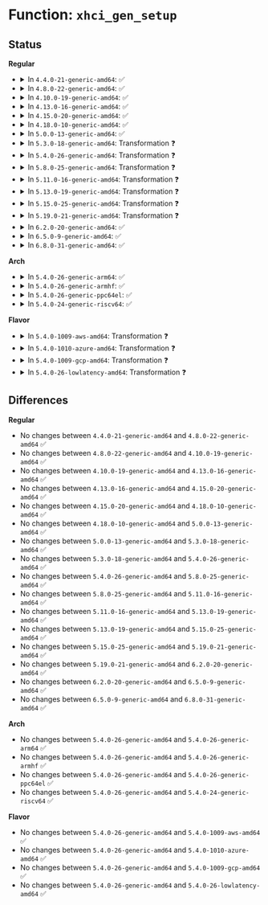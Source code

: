 # Function: <code>xhci_gen_setup</code>

## Status
<b>Regular</b>
<ul>
<li>
<details>
<summary>In <code>4.4.0-21-generic-amd64</code>: ✅</summary>

```c
int xhci_gen_setup(struct usb_hcd * hcd, xhci_get_quirks_t get_quirks)
```

```json
{
  "name": "xhci_gen_setup",
  "collision_type": "Unique Global",
  "inline_type": "No",
  "funcs": [
    {
      "addr": 18446744071585456192,
      "name": "xhci_gen_setup",
      "external": true,
      "loc": "drivers/usb/host/xhci.c:4852",
      "file": "drivers/usb/host/xhci.c",
      "inline": "seen, unknown",
      "caller_inline": [],
      "caller_func": [
        "drivers/usb/host/xhci-pci.c:xhci_pci_setup"
      ]
    }
  ],
  "symbols": [
    {
      "addr": 18446744071585456192,
      "name": "xhci_gen_setup",
      "section": ".text",
      "bind": "STB_GLOBAL",
      "size": 1216
    }
  ]
}
```
</details>
</li>
<li>
<details>
<summary>In <code>4.8.0-22-generic-amd64</code>: ✅</summary>

```c
int xhci_gen_setup(struct usb_hcd * hcd, xhci_get_quirks_t get_quirks)
```

```json
{
  "name": "xhci_gen_setup",
  "collision_type": "Unique Global",
  "inline_type": "No",
  "funcs": [
    {
      "addr": 18446744071585851744,
      "name": "xhci_gen_setup",
      "external": true,
      "loc": "drivers/usb/host/xhci.c:4834",
      "file": "drivers/usb/host/xhci.c",
      "inline": "seen, unknown",
      "caller_inline": [],
      "caller_func": [
        "drivers/usb/host/xhci-pci.c:xhci_pci_setup"
      ]
    }
  ],
  "symbols": [
    {
      "addr": 18446744071585851744,
      "name": "xhci_gen_setup",
      "section": ".text",
      "bind": "STB_GLOBAL",
      "size": 1204
    }
  ]
}
```
</details>
</li>
<li>
<details>
<summary>In <code>4.10.0-19-generic-amd64</code>: ✅</summary>

```c
int xhci_gen_setup(struct usb_hcd * hcd, xhci_get_quirks_t get_quirks)
```

```json
{
  "name": "xhci_gen_setup",
  "collision_type": "Unique Global",
  "inline_type": "No",
  "funcs": [
    {
      "addr": 18446744071586040576,
      "name": "xhci_gen_setup",
      "external": true,
      "loc": "drivers/usb/host/xhci.c:4827",
      "file": "drivers/usb/host/xhci.c",
      "inline": "seen, unknown",
      "caller_inline": [],
      "caller_func": [
        "drivers/usb/host/xhci-pci.c:xhci_pci_setup"
      ]
    }
  ],
  "symbols": [
    {
      "addr": 18446744071586040576,
      "name": "xhci_gen_setup",
      "section": ".text",
      "bind": "STB_GLOBAL",
      "size": 1210
    }
  ]
}
```
</details>
</li>
<li>
<details>
<summary>In <code>4.13.0-16-generic-amd64</code>: ✅</summary>

```c
int xhci_gen_setup(struct usb_hcd * hcd, xhci_get_quirks_t get_quirks)
```

```json
{
  "name": "xhci_gen_setup",
  "collision_type": "Unique Global",
  "inline_type": "No",
  "funcs": [
    {
      "addr": 18446744071586123504,
      "name": "xhci_gen_setup",
      "external": true,
      "loc": "drivers/usb/host/xhci.c:4772",
      "file": "drivers/usb/host/xhci.c",
      "inline": "seen, unknown",
      "caller_inline": [],
      "caller_func": [
        "drivers/usb/host/xhci-pci.c:xhci_pci_setup"
      ]
    }
  ],
  "symbols": [
    {
      "addr": 18446744071586123504,
      "name": "xhci_gen_setup",
      "section": ".text",
      "bind": "STB_GLOBAL",
      "size": 1318
    }
  ]
}
```
</details>
</li>
<li>
<details>
<summary>In <code>4.15.0-20-generic-amd64</code>: ✅</summary>

```c
int xhci_gen_setup(struct usb_hcd * hcd, xhci_get_quirks_t get_quirks)
```

```json
{
  "name": "xhci_gen_setup",
  "collision_type": "Unique Global",
  "inline_type": "No",
  "funcs": [
    {
      "addr": 18446744071586566352,
      "name": "xhci_gen_setup",
      "external": true,
      "loc": "drivers/usb/host/xhci.c:4779",
      "file": "drivers/usb/host/xhci.c",
      "inline": "seen, unknown",
      "caller_inline": [],
      "caller_func": [
        "drivers/usb/host/xhci-pci.c:xhci_pci_setup"
      ]
    }
  ],
  "symbols": [
    {
      "addr": 18446744071586566352,
      "name": "xhci_gen_setup",
      "section": ".text",
      "bind": "STB_GLOBAL",
      "size": 1464
    }
  ]
}
```
</details>
</li>
<li>
<details>
<summary>In <code>4.18.0-10-generic-amd64</code>: ✅</summary>

```c
int xhci_gen_setup(struct usb_hcd * hcd, xhci_get_quirks_t get_quirks)
```

```json
{
  "name": "xhci_gen_setup",
  "collision_type": "Unique Global",
  "inline_type": "No",
  "funcs": [
    {
      "addr": 18446744071586831104,
      "name": "xhci_gen_setup",
      "external": true,
      "loc": "drivers/usb/host/xhci.c:4964",
      "file": "drivers/usb/host/xhci.c",
      "inline": "seen, unknown",
      "caller_inline": [],
      "caller_func": [
        "drivers/usb/host/xhci-pci.c:xhci_pci_setup"
      ]
    }
  ],
  "symbols": [
    {
      "addr": 18446744071586831104,
      "name": "xhci_gen_setup",
      "section": ".text",
      "bind": "STB_GLOBAL",
      "size": 1401
    }
  ]
}
```
</details>
</li>
<li>
<details>
<summary>In <code>5.0.0-13-generic-amd64</code>: ✅</summary>

```c
int xhci_gen_setup(struct usb_hcd * hcd, xhci_get_quirks_t get_quirks)
```

```json
{
  "name": "xhci_gen_setup",
  "collision_type": "Unique Global",
  "inline_type": "No",
  "funcs": [
    {
      "addr": 18446744071586987760,
      "name": "xhci_gen_setup",
      "external": true,
      "loc": "drivers/usb/host/xhci.c:4996",
      "file": "drivers/usb/host/xhci.c",
      "inline": "seen, unknown",
      "caller_inline": [],
      "caller_func": [
        "drivers/usb/host/xhci-pci.c:xhci_pci_setup"
      ]
    }
  ],
  "symbols": [
    {
      "addr": 18446744071586987760,
      "name": "xhci_gen_setup",
      "section": ".text",
      "bind": "STB_GLOBAL",
      "size": 921
    }
  ]
}
```
</details>
</li>
<li>
<details>
<summary>In <code>5.3.0-18-generic-amd64</code>: Transformation ❓</summary>

```c
int xhci_gen_setup(struct usb_hcd * hcd, xhci_get_quirks_t get_quirks)
```

```json
{
  "name": "xhci_gen_setup",
  "collision_type": "Unique Global",
  "inline_type": "No",
  "funcs": [
    {
      "addr": 0,
      "name": "xhci_gen_setup",
      "external": true,
      "loc": "drivers/usb/host/xhci.c:5041",
      "file": "drivers/usb/host/xhci.c",
      "inline": "seen, unknown",
      "caller_inline": [],
      "caller_func": [
        "drivers/usb/host/xhci-pci.c:xhci_pci_setup"
      ]
    }
  ],
  "symbols": [
    {
      "addr": 18446744071587265913,
      "name": "xhci_gen_setup.cold",
      "section": ".text",
      "bind": "STB_LOCAL",
      "size": 176
    },
    {
      "addr": 18446744071587247872,
      "name": "xhci_gen_setup",
      "section": ".text",
      "bind": "STB_GLOBAL",
      "size": 838
    }
  ]
}
```
</details>
</li>
<li>
<details>
<summary>In <code>5.4.0-26-generic-amd64</code>: Transformation ❓</summary>

```c
int xhci_gen_setup(struct usb_hcd * hcd, xhci_get_quirks_t get_quirks)
```

```json
{
  "name": "xhci_gen_setup",
  "collision_type": "Unique Global",
  "inline_type": "No",
  "funcs": [
    {
      "addr": 0,
      "name": "xhci_gen_setup",
      "external": true,
      "loc": "drivers/usb/host/xhci.c:5114",
      "file": "drivers/usb/host/xhci.c",
      "inline": "seen, unknown",
      "caller_inline": [],
      "caller_func": [
        "drivers/usb/host/xhci-pci.c:xhci_pci_setup"
      ]
    }
  ],
  "symbols": [
    {
      "addr": 18446744071587466314,
      "name": "xhci_gen_setup.cold",
      "section": ".text",
      "bind": "STB_LOCAL",
      "size": 198
    },
    {
      "addr": 18446744071587448512,
      "name": "xhci_gen_setup",
      "section": ".text",
      "bind": "STB_GLOBAL",
      "size": 838
    }
  ]
}
```
</details>
</li>
<li>
<details>
<summary>In <code>5.8.0-25-generic-amd64</code>: Transformation ❓</summary>

```c
int xhci_gen_setup(struct usb_hcd * hcd, xhci_get_quirks_t get_quirks)
```

```json
{
  "name": "xhci_gen_setup",
  "collision_type": "Unique Global",
  "inline_type": "No",
  "funcs": [
    {
      "addr": 0,
      "name": "xhci_gen_setup",
      "external": true,
      "loc": "drivers/usb/host/xhci.c:5124",
      "file": "drivers/usb/host/xhci.c",
      "inline": "seen, unknown",
      "caller_inline": [],
      "caller_func": []
    }
  ],
  "symbols": [
    {
      "addr": 18446744071588328767,
      "name": "xhci_gen_setup.cold",
      "section": ".text",
      "bind": "STB_LOCAL",
      "size": 198
    },
    {
      "addr": 18446744071588312448,
      "name": "xhci_gen_setup",
      "section": ".text",
      "bind": "STB_GLOBAL",
      "size": 838
    }
  ]
}
```
</details>
</li>
<li>
<details>
<summary>In <code>5.11.0-16-generic-amd64</code>: Transformation ❓</summary>

```c
int xhci_gen_setup(struct usb_hcd * hcd, xhci_get_quirks_t get_quirks)
```

```json
{
  "name": "xhci_gen_setup",
  "collision_type": "Unique Global",
  "inline_type": "No",
  "funcs": [
    {
      "addr": 0,
      "name": "xhci_gen_setup",
      "external": true,
      "loc": "drivers/usb/host/xhci.c:5262",
      "file": "drivers/usb/host/xhci.c",
      "inline": "seen, unknown",
      "caller_inline": [],
      "caller_func": []
    }
  ],
  "symbols": [
    {
      "addr": 18446744071591563116,
      "name": "xhci_gen_setup.cold",
      "section": ".text",
      "bind": "STB_LOCAL",
      "size": 198
    },
    {
      "addr": 18446744071588347168,
      "name": "xhci_gen_setup",
      "section": ".text",
      "bind": "STB_GLOBAL",
      "size": 838
    }
  ]
}
```
</details>
</li>
<li>
<details>
<summary>In <code>5.13.0-19-generic-amd64</code>: Transformation ❓</summary>

```c
int xhci_gen_setup(struct usb_hcd * hcd, xhci_get_quirks_t get_quirks)
```

```json
{
  "name": "xhci_gen_setup",
  "collision_type": "Unique Global",
  "inline_type": "No",
  "funcs": [
    {
      "addr": 0,
      "name": "xhci_gen_setup",
      "external": true,
      "loc": "drivers/usb/host/xhci.c:5189",
      "file": "drivers/usb/host/xhci.c",
      "inline": "seen, unknown",
      "caller_inline": [],
      "caller_func": []
    }
  ],
  "symbols": [
    {
      "addr": 18446744071591505841,
      "name": "xhci_gen_setup.cold",
      "section": ".text",
      "bind": "STB_LOCAL",
      "size": 222
    },
    {
      "addr": 18446744071588229904,
      "name": "xhci_gen_setup",
      "section": ".text",
      "bind": "STB_GLOBAL",
      "size": 853
    }
  ]
}
```
</details>
</li>
<li>
<details>
<summary>In <code>5.15.0-25-generic-amd64</code>: Transformation ❓</summary>

```c
int xhci_gen_setup(struct usb_hcd * hcd, xhci_get_quirks_t get_quirks)
```

```json
{
  "name": "xhci_gen_setup",
  "collision_type": "Unique Global",
  "inline_type": "No",
  "funcs": [
    {
      "addr": 0,
      "name": "xhci_gen_setup",
      "external": true,
      "loc": "drivers/usb/host/xhci.c:5209",
      "file": "drivers/usb/host/xhci.c",
      "inline": "seen, unknown",
      "caller_inline": [],
      "caller_func": []
    }
  ],
  "symbols": [
    {
      "addr": 18446744071592607080,
      "name": "xhci_gen_setup.cold",
      "section": ".text",
      "bind": "STB_LOCAL",
      "size": 222
    },
    {
      "addr": 18446744071588873664,
      "name": "xhci_gen_setup",
      "section": ".text",
      "bind": "STB_GLOBAL",
      "size": 841
    }
  ]
}
```
</details>
</li>
<li>
<details>
<summary>In <code>5.19.0-21-generic-amd64</code>: Transformation ❓</summary>

```c
int xhci_gen_setup(struct usb_hcd * hcd, xhci_get_quirks_t get_quirks)
```

```json
{
  "name": "xhci_gen_setup",
  "collision_type": "Unique Global",
  "inline_type": "No",
  "funcs": [
    {
      "addr": 0,
      "name": "xhci_gen_setup",
      "external": true,
      "loc": "drivers/usb/host/xhci.c:5282",
      "file": "drivers/usb/host/xhci.c",
      "inline": "seen, unknown",
      "caller_inline": [],
      "caller_func": []
    }
  ],
  "symbols": [
    {
      "addr": 18446744071594490143,
      "name": "xhci_gen_setup.cold",
      "section": ".text",
      "bind": "STB_LOCAL",
      "size": 163
    },
    {
      "addr": 18446744071590300960,
      "name": "xhci_gen_setup",
      "section": ".text",
      "bind": "STB_GLOBAL",
      "size": 764
    }
  ]
}
```
</details>
</li>
<li>
<details>
<summary>In <code>6.2.0-20-generic-amd64</code>: ✅</summary>

```c
int xhci_gen_setup(struct usb_hcd * hcd, xhci_get_quirks_t get_quirks)
```

```json
{
  "name": "xhci_gen_setup",
  "collision_type": "Unique Global",
  "inline_type": "No",
  "funcs": [
    {
      "addr": 18446744071591925184,
      "name": "xhci_gen_setup",
      "external": true,
      "loc": "drivers/usb/host/xhci.c:5295",
      "file": "drivers/usb/host/xhci.c",
      "inline": "seen, unknown",
      "caller_inline": [],
      "caller_func": []
    }
  ],
  "symbols": [
    {
      "addr": 18446744071591925184,
      "name": "xhci_gen_setup",
      "section": ".text",
      "bind": "STB_GLOBAL",
      "size": 994
    }
  ]
}
```
</details>
</li>
<li>
<details>
<summary>In <code>6.5.0-9-generic-amd64</code>: ✅</summary>

```c
int xhci_gen_setup(struct usb_hcd * hcd, xhci_get_quirks_t get_quirks)
```

```json
{
  "name": "xhci_gen_setup",
  "collision_type": "Unique Global",
  "inline_type": "No",
  "funcs": [
    {
      "addr": 18446744071592347712,
      "name": "xhci_gen_setup",
      "external": true,
      "loc": "drivers/usb/host/xhci.c:5129",
      "file": "drivers/usb/host/xhci.c",
      "inline": "seen, unknown",
      "caller_inline": [],
      "caller_func": []
    }
  ],
  "symbols": [
    {
      "addr": 18446744071592347712,
      "name": "xhci_gen_setup",
      "section": ".text",
      "bind": "STB_GLOBAL",
      "size": 1082
    }
  ]
}
```
</details>
</li>
<li>
<details>
<summary>In <code>6.8.0-31-generic-amd64</code>: ✅</summary>

```c
int xhci_gen_setup(struct usb_hcd * hcd, xhci_get_quirks_t get_quirks)
```

```json
{
  "name": "xhci_gen_setup",
  "collision_type": "Unique Global",
  "inline_type": "No",
  "funcs": [
    {
      "addr": 18446744071593089424,
      "name": "xhci_gen_setup",
      "external": true,
      "loc": "drivers/usb/host/xhci.c:5189",
      "file": "drivers/usb/host/xhci.c",
      "inline": "seen, unknown",
      "caller_inline": [],
      "caller_func": []
    }
  ],
  "symbols": [
    {
      "addr": 18446744071593089424,
      "name": "xhci_gen_setup",
      "section": ".text",
      "bind": "STB_GLOBAL",
      "size": 1082
    }
  ]
}
```
</details>
</li>
</ul>
<b>Arch</b>
<ul>
<li>
<details>
<summary>In <code>5.4.0-26-generic-arm64</code>: ✅</summary>

```c
int xhci_gen_setup(struct usb_hcd * hcd, xhci_get_quirks_t get_quirks)
```

```json
{
  "name": "xhci_gen_setup",
  "collision_type": "Unique Global",
  "inline_type": "No",
  "funcs": [
    {
      "addr": 18446603336500584024,
      "name": "xhci_gen_setup",
      "external": true,
      "loc": "drivers/usb/host/xhci.c:5114",
      "file": "drivers/usb/host/xhci.c",
      "inline": "seen, unknown",
      "caller_inline": [],
      "caller_func": [
        "drivers/usb/host/xhci-pci.c:xhci_pci_setup"
      ]
    }
  ],
  "symbols": [
    {
      "addr": 18446603336500584024,
      "name": "xhci_gen_setup",
      "section": ".text",
      "bind": "STB_GLOBAL",
      "size": 1136
    }
  ]
}
```
</details>
</li>
<li>
<details>
<summary>In <code>5.4.0-26-generic-armhf</code>: ✅</summary>

```c
int xhci_gen_setup(struct usb_hcd * hcd, xhci_get_quirks_t get_quirks)
```

```json
{
  "name": "xhci_gen_setup",
  "collision_type": "Unique Global",
  "inline_type": "No",
  "funcs": [
    {
      "addr": 3233045416,
      "name": "xhci_gen_setup",
      "external": true,
      "loc": "drivers/usb/host/xhci.c:5114",
      "file": "drivers/usb/host/xhci.c",
      "inline": "seen, unknown",
      "caller_inline": [],
      "caller_func": [
        "drivers/usb/host/xhci-pci.c:xhci_pci_setup"
      ]
    }
  ],
  "symbols": [
    {
      "addr": 3233045416,
      "name": "xhci_gen_setup",
      "section": ".text",
      "bind": "STB_GLOBAL",
      "size": 1092
    }
  ]
}
```
</details>
</li>
<li>
<details>
<summary>In <code>5.4.0-26-generic-ppc64el</code>: ✅</summary>

```c
int xhci_gen_setup(struct usb_hcd * hcd, xhci_get_quirks_t get_quirks)
```

```json
{
  "name": "xhci_gen_setup",
  "collision_type": "Unique Global",
  "inline_type": "No",
  "funcs": [
    {
      "addr": 13835058055293989600,
      "name": "xhci_gen_setup",
      "external": true,
      "loc": "drivers/usb/host/xhci.c:5114",
      "file": "drivers/usb/host/xhci.c",
      "inline": "seen, unknown",
      "caller_inline": [],
      "caller_func": [
        "drivers/usb/host/xhci-pci.c:xhci_pci_setup"
      ]
    }
  ],
  "symbols": [
    {
      "addr": 13835058055293989600,
      "name": "xhci_gen_setup",
      "section": ".text",
      "bind": "STB_GLOBAL",
      "size": 1884
    }
  ]
}
```
</details>
</li>
<li>
<details>
<summary>In <code>5.4.0-24-generic-riscv64</code>: ✅</summary>

```c
int xhci_gen_setup(struct usb_hcd * hcd, xhci_get_quirks_t get_quirks)
```

```json
{
  "name": "xhci_gen_setup",
  "collision_type": "Unique Global",
  "inline_type": "No",
  "funcs": [
    {
      "addr": 18446743936277456258,
      "name": "xhci_gen_setup",
      "external": true,
      "loc": "drivers/usb/host/xhci.c:5114",
      "file": "drivers/usb/host/xhci.c",
      "inline": "seen, unknown",
      "caller_inline": [],
      "caller_func": [
        "drivers/usb/host/xhci-pci.c:xhci_pci_setup"
      ]
    }
  ],
  "symbols": [
    {
      "addr": 18446743936277456258,
      "name": "xhci_gen_setup",
      "section": ".text",
      "bind": "STB_GLOBAL",
      "size": 1004
    }
  ]
}
```
</details>
</li>
</ul>
<b>Flavor</b>
<ul>
<li>
<details>
<summary>In <code>5.4.0-1009-aws-amd64</code>: Transformation ❓</summary>

```c
int xhci_gen_setup(struct usb_hcd * hcd, xhci_get_quirks_t get_quirks)
```

```json
{
  "name": "xhci_gen_setup",
  "collision_type": "Unique Global",
  "inline_type": "No",
  "funcs": [
    {
      "addr": 0,
      "name": "xhci_gen_setup",
      "external": true,
      "loc": "drivers/usb/host/xhci.c:5114",
      "file": "drivers/usb/host/xhci.c",
      "inline": "seen, unknown",
      "caller_inline": [],
      "caller_func": [
        "drivers/usb/host/xhci-pci.c:xhci_pci_setup"
      ]
    }
  ],
  "symbols": [
    {
      "addr": 18446744071587172346,
      "name": "xhci_gen_setup.cold",
      "section": ".text",
      "bind": "STB_LOCAL",
      "size": 198
    },
    {
      "addr": 18446744071587154544,
      "name": "xhci_gen_setup",
      "section": ".text",
      "bind": "STB_GLOBAL",
      "size": 838
    }
  ]
}
```
</details>
</li>
<li>
<details>
<summary>In <code>5.4.0-1010-azure-amd64</code>: Transformation ❓</summary>

```c
int xhci_gen_setup(struct usb_hcd * hcd, xhci_get_quirks_t get_quirks)
```

```json
{
  "name": "xhci_gen_setup",
  "collision_type": "Unique Global",
  "inline_type": "No",
  "funcs": [
    {
      "addr": 0,
      "name": "xhci_gen_setup",
      "external": true,
      "loc": "drivers/usb/host/xhci.c:5114",
      "file": "drivers/usb/host/xhci.c",
      "inline": "seen, unknown",
      "caller_inline": [],
      "caller_func": [
        "drivers/usb/host/xhci-pci.c:xhci_pci_setup"
      ]
    }
  ],
  "symbols": [
    {
      "addr": 18446744071586931088,
      "name": "xhci_gen_setup.cold",
      "section": ".text",
      "bind": "STB_LOCAL",
      "size": 198
    },
    {
      "addr": 18446744071586913152,
      "name": "xhci_gen_setup",
      "section": ".text",
      "bind": "STB_GLOBAL",
      "size": 838
    }
  ]
}
```
</details>
</li>
<li>
<details>
<summary>In <code>5.4.0-1009-gcp-amd64</code>: Transformation ❓</summary>

```c
int xhci_gen_setup(struct usb_hcd * hcd, xhci_get_quirks_t get_quirks)
```

```json
{
  "name": "xhci_gen_setup",
  "collision_type": "Unique Global",
  "inline_type": "No",
  "funcs": [
    {
      "addr": 0,
      "name": "xhci_gen_setup",
      "external": true,
      "loc": "drivers/usb/host/xhci.c:5114",
      "file": "drivers/usb/host/xhci.c",
      "inline": "seen, unknown",
      "caller_inline": [],
      "caller_func": [
        "drivers/usb/host/xhci-pci.c:xhci_pci_setup"
      ]
    }
  ],
  "symbols": [
    {
      "addr": 18446744071587420874,
      "name": "xhci_gen_setup.cold",
      "section": ".text",
      "bind": "STB_LOCAL",
      "size": 198
    },
    {
      "addr": 18446744071587403072,
      "name": "xhci_gen_setup",
      "section": ".text",
      "bind": "STB_GLOBAL",
      "size": 838
    }
  ]
}
```
</details>
</li>
<li>
<details>
<summary>In <code>5.4.0-26-lowlatency-amd64</code>: Transformation ❓</summary>

```c
int xhci_gen_setup(struct usb_hcd * hcd, xhci_get_quirks_t get_quirks)
```

```json
{
  "name": "xhci_gen_setup",
  "collision_type": "Unique Global",
  "inline_type": "No",
  "funcs": [
    {
      "addr": 0,
      "name": "xhci_gen_setup",
      "external": true,
      "loc": "drivers/usb/host/xhci.c:5114",
      "file": "drivers/usb/host/xhci.c",
      "inline": "seen, unknown",
      "caller_inline": [],
      "caller_func": [
        "drivers/usb/host/xhci-pci.c:xhci_pci_setup"
      ]
    }
  ],
  "symbols": [
    {
      "addr": 18446744071587527603,
      "name": "xhci_gen_setup.cold",
      "section": ".text",
      "bind": "STB_LOCAL",
      "size": 198
    },
    {
      "addr": 18446744071587509472,
      "name": "xhci_gen_setup",
      "section": ".text",
      "bind": "STB_GLOBAL",
      "size": 838
    }
  ]
}
```
</details>
</li>
</ul>

## Differences
<b>Regular</b>
<ul>
<li>
No changes between <code>4.4.0-21-generic-amd64</code> and <code>4.8.0-22-generic-amd64</code> ✅
</li>
<li>
No changes between <code>4.8.0-22-generic-amd64</code> and <code>4.10.0-19-generic-amd64</code> ✅
</li>
<li>
No changes between <code>4.10.0-19-generic-amd64</code> and <code>4.13.0-16-generic-amd64</code> ✅
</li>
<li>
No changes between <code>4.13.0-16-generic-amd64</code> and <code>4.15.0-20-generic-amd64</code> ✅
</li>
<li>
No changes between <code>4.15.0-20-generic-amd64</code> and <code>4.18.0-10-generic-amd64</code> ✅
</li>
<li>
No changes between <code>4.18.0-10-generic-amd64</code> and <code>5.0.0-13-generic-amd64</code> ✅
</li>
<li>
No changes between <code>5.0.0-13-generic-amd64</code> and <code>5.3.0-18-generic-amd64</code> ✅
</li>
<li>
No changes between <code>5.3.0-18-generic-amd64</code> and <code>5.4.0-26-generic-amd64</code> ✅
</li>
<li>
No changes between <code>5.4.0-26-generic-amd64</code> and <code>5.8.0-25-generic-amd64</code> ✅
</li>
<li>
No changes between <code>5.8.0-25-generic-amd64</code> and <code>5.11.0-16-generic-amd64</code> ✅
</li>
<li>
No changes between <code>5.11.0-16-generic-amd64</code> and <code>5.13.0-19-generic-amd64</code> ✅
</li>
<li>
No changes between <code>5.13.0-19-generic-amd64</code> and <code>5.15.0-25-generic-amd64</code> ✅
</li>
<li>
No changes between <code>5.15.0-25-generic-amd64</code> and <code>5.19.0-21-generic-amd64</code> ✅
</li>
<li>
No changes between <code>5.19.0-21-generic-amd64</code> and <code>6.2.0-20-generic-amd64</code> ✅
</li>
<li>
No changes between <code>6.2.0-20-generic-amd64</code> and <code>6.5.0-9-generic-amd64</code> ✅
</li>
<li>
No changes between <code>6.5.0-9-generic-amd64</code> and <code>6.8.0-31-generic-amd64</code> ✅
</li>
</ul>
<b>Arch</b>
<ul>
<li>
No changes between <code>5.4.0-26-generic-amd64</code> and <code>5.4.0-26-generic-arm64</code> ✅
</li>
<li>
No changes between <code>5.4.0-26-generic-amd64</code> and <code>5.4.0-26-generic-armhf</code> ✅
</li>
<li>
No changes between <code>5.4.0-26-generic-amd64</code> and <code>5.4.0-26-generic-ppc64el</code> ✅
</li>
<li>
No changes between <code>5.4.0-26-generic-amd64</code> and <code>5.4.0-24-generic-riscv64</code> ✅
</li>
</ul>
<b>Flavor</b>
<ul>
<li>
No changes between <code>5.4.0-26-generic-amd64</code> and <code>5.4.0-1009-aws-amd64</code> ✅
</li>
<li>
No changes between <code>5.4.0-26-generic-amd64</code> and <code>5.4.0-1010-azure-amd64</code> ✅
</li>
<li>
No changes between <code>5.4.0-26-generic-amd64</code> and <code>5.4.0-1009-gcp-amd64</code> ✅
</li>
<li>
No changes between <code>5.4.0-26-generic-amd64</code> and <code>5.4.0-26-lowlatency-amd64</code> ✅
</li>
</ul>
